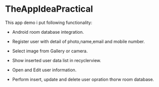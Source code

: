 # TheAppIdeaPractical

This app demo i put following functionality:

- Android room database integration.

- Register user with detail of photo,name,email and mobile number.

- Select image from Gallery or camera.

- Show inserted user data list in recyclerview.

- Open and Edit user information.

- Perform insert, update and delete user opration thorw room database.
